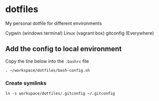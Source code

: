 # dotfiles
My personal dotfile for different environments

Cygwin (windows terminal)
Linux (vagrant box)
gitconfig (Everywhere)

## Add the config to local environment

Copy the line below into the `.bashrc` file

```console 
. ~/workspace/dotfiles/bash-config.sh  
```

### Create symlinks

```console 
ln -s workspace/dotfiles/.gitconfig ~/.gitconfig  
```
